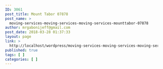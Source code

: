 ```yaml
---
ID: 3061
post_title: Mount Tabor 07878
post_name: >
  moving-services-moving-services-moving-services-mounttabor-07878
author: mrgabonijeff@gmail.com
post_date: 2018-03-28 01:37:33
layout: page
link: >
  http://localhost/wordpress/moving-services-moving-services-moving-services-mounttabor-07878/
published: true
tags: [ ]
categories: [ ]
---
```

